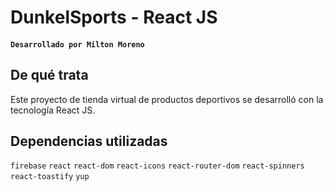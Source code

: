# DunkelSports - React JS
#### `Desarrollado por Milton Moreno`

## De qué trata

Este proyecto de tienda virtual de productos deportivos se desarrolló con la tecnología React JS.

## Dependencias utilizadas

`firebase` `react` `react-dom` `react-icons` `react-router-dom` `react-spinners` `react-toastify` `yup`